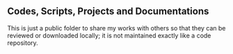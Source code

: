 ## Codes, Scripts, Projects and Documentations

This is just a public folder to share my works with others so that they can be reviewed or downloaded locally; it is not maintained exactly like a code repository.
